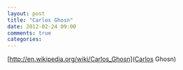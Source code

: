 ```yaml
---
layout: post
title: "Carlos Ghosn"
date: 2012-02-24 09:00
comments: true
categories: 
---
```

[http://en.wikipedia.org/wiki/Carlos_Ghosn](Carlos Ghosn)

